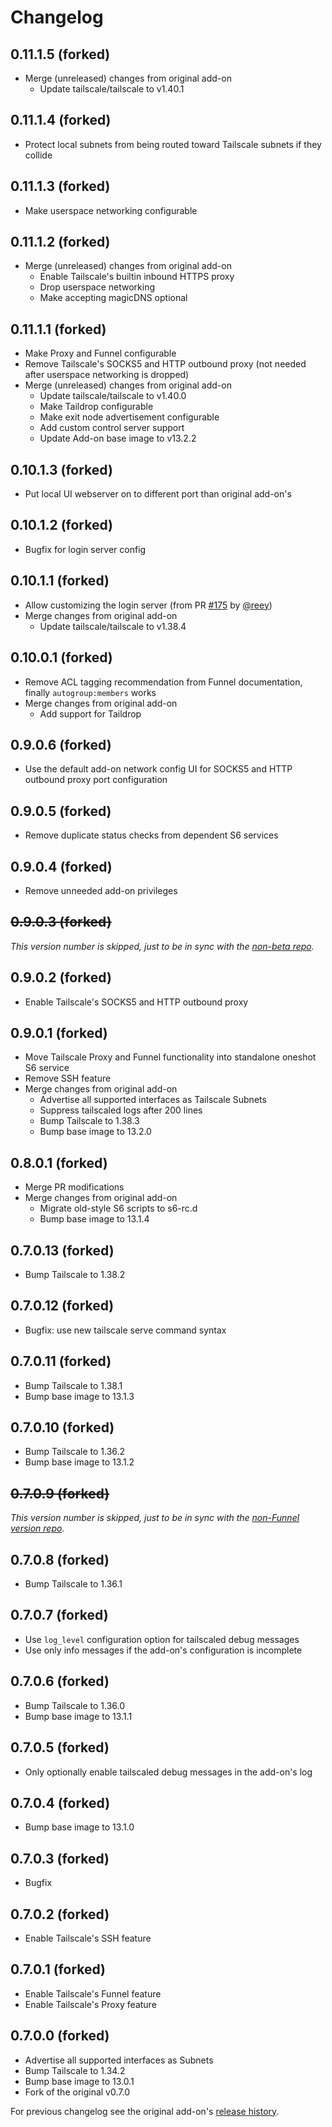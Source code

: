 # Changelog

## 0.11.1.5 (forked)

- Merge (unreleased) changes from original add-on
  - Update tailscale/tailscale to v1.40.1

## 0.11.1.4 (forked)

- Protect local subnets from being routed toward Tailscale subnets if they collide

## 0.11.1.3 (forked)

- Make userspace networking configurable

## 0.11.1.2 (forked)

- Merge (unreleased) changes from original add-on
  - Enable Tailscale's builtin inbound HTTPS proxy
  - Drop userspace networking
  - Make accepting magicDNS optional

## 0.11.1.1 (forked)

- Make Proxy and Funnel configurable
- Remove Tailscale's SOCKS5 and HTTP outbound proxy (not needed after userspace networking is dropped)
- Merge (unreleased) changes from original add-on
  - Update tailscale/tailscale to v1.40.0
  - Make Taildrop configurable
  - Make exit node advertisement configurable
  - Add custom control server support
  - Update Add-on base image to v13.2.2

## 0.10.1.3 (forked)

- Put local UI webserver on to different port than original add-on's

## 0.10.1.2 (forked)

- Bugfix for login server config

## 0.10.1.1 (forked)

- Allow customizing the login server (from PR [#175](https://github.com/hassio-addons/addon-tailscale/pull/175) by [@reey](https://github.com/reey))
- Merge changes from original add-on
  - Update tailscale/tailscale to v1.38.4

## 0.10.0.1 (forked)

- Remove ACL tagging recommendation from Funnel documentation, finally `autogroup:members` works
- Merge changes from original add-on
  - Add support for Taildrop

## 0.9.0.6 (forked)

- Use the default add-on network config UI for SOCKS5 and HTTP outbound proxy port configuration

## 0.9.0.5 (forked)

- Remove duplicate status checks from dependent S6 services

## 0.9.0.4 (forked)

- Remove unneeded add-on privileges

## ~~0.9.0.3 (forked)~~

_This version number is skipped, just to be in sync with the [non-beta repo](https://github.com/lmagyar/homeassistant-addon-tailscale)._

## 0.9.0.2 (forked)

- Enable Tailscale's SOCKS5 and HTTP outbound proxy

## 0.9.0.1 (forked)

- Move Tailscale Proxy and Funnel functionality into standalone oneshot S6 service
- Remove SSH feature
- Merge changes from original add-on
  - Advertise all supported interfaces as Tailscale Subnets
  - Suppress tailscaled logs after 200 lines
  - Bump Tailscale to 1.38.3
  - Bump base image to 13.2.0

## 0.8.0.1 (forked)

- Merge PR modifications
- Merge changes from original add-on
  - Migrate old-style S6 scripts to s6-rc.d
  - Bump base image to 13.1.4

## 0.7.0.13 (forked)

- Bump Tailscale to 1.38.2

## 0.7.0.12 (forked)

- Bugfix: use new tailscale serve command syntax

## 0.7.0.11 (forked)

- Bump Tailscale to 1.38.1
- Bump base image to 13.1.3

## 0.7.0.10 (forked)

- Bump Tailscale to 1.36.2
- Bump base image to 13.1.2

## ~~0.7.0.9 (forked)~~

_This version number is skipped, just to be in sync with the [non-Funnel version repo](https://github.com/lmagyar/homeassistant-addon-tailscale)._

## 0.7.0.8 (forked)

- Bump Tailscale to 1.36.1

## 0.7.0.7 (forked)

- Use `log_level` configuration option for tailscaled debug messages
- Use only info messages if the add-on's configuration is incomplete

## 0.7.0.6 (forked)

- Bump Tailscale to 1.36.0
- Bump base image to 13.1.1

## 0.7.0.5 (forked)

- Only optionally enable tailscaled debug messages in the add-on's log

## 0.7.0.4 (forked)

- Bump base image to 13.1.0

## 0.7.0.3 (forked)

- Bugfix

## 0.7.0.2 (forked)

- Enable Tailscale's SSH feature

## 0.7.0.1 (forked)

- Enable Tailscale's Funnel feature
- Enable Tailscale's Proxy feature

## 0.7.0.0 (forked)

- Advertise all supported interfaces as Subnets
- Bump Tailscale to 1.34.2
- Bump base image to 13.0.1
- Fork of the original v0.7.0

For previous changelog see the original add-on's [release history](https://github.com/hassio-addons/addon-tailscale/releases).
